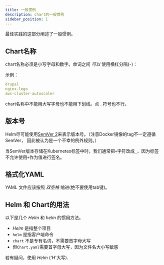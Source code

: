 ```yaml
---
title: 一般惯例
description: chart的一般惯例
sidebar_position: 1
---
```


最佳实践的这部分阐述了一般惯例。

## Chart名称

chart名称必须是小写字母和数字。单词之间 _可以_ 使用横杠分隔(-)：

示例：

```yaml
drupal
nginx-lego
aws-cluster-autoscaler
```

chart名称中不能用大写字母也不能用下划线。点 . 符号也不行。

## 版本号

Helm尽可能使用[SemVer 2](https://semver.org)来表示版本号。（注意Docker镜像的tag不一定遵循SemVer，
因此被认为是一个不幸的例外规则。）

当SemVer版本存储在Kubernetes标签中时，我们通常把`+`字符改成`_`，因为标签不允许使用`+`作为值进行签名。

## 格式化YAML

YAML 文件应该按照 _双空格_ 缩进(绝不要使用tab键)。

## Helm 和 Chart的用法

以下是几个 _Helm_ 和 _helm_ 的惯用方法。

- _Helm_ 是指整个项目
- `helm` 是指客户端命令
- `chart` 不是专有名词，不需要首字母大写
- 但`Chart.yaml`需要首字母大写，因为文件名大小写敏感

若有疑问，使用 _Helm_ ('H'大写).
